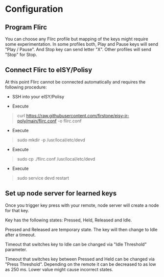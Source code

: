 # Configuration

## Program Flirc

You can choose any Flirc profile but mapping of the keys might require some experimentation. In some profiles both, Play and Pause keys will send "Play / Pause". And Stop key can send letter "X". Other profiles will send "Stop" for Stop.

## Connect Flirc to eISY/Polisy

At this point Flirc cannot be connected automatically and requires the following procedure:

* SSH into your eISY/Polisy

* Execute

> curl https://raw.githubusercontent.com/firstone/eisy-ir-poly/main/flirc.conf -o flirc.conf

* Execute

> sudo mkdir -p /usr/local/etc/devd

* Execute

> sudo cp ./flirc.conf /usr/local/etc/devd

* Execute

> sudo service devd restart

## Set up node server for learned keys

Once you trigger key press with your remote, node server will create a node for that key. 

Key has the following states: Pressed, Held, Released and Idle.

Pressed and Released are temporary state. The key will then change to Idle after a timeout.

Timeout that switches key to Idle can be changed via "Idle Threshold" parameter.

Timeout that switches key between Pressed and Held can be changed via "Press Threshold". Depending on the remote it can be decreased to as low as 250 ms. Lower value might cause incorrect states.

